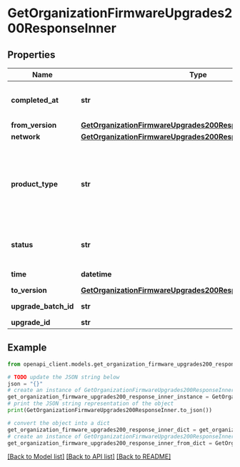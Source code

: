 # GetOrganizationFirmwareUpgrades200ResponseInner


## Properties

Name | Type | Description | Notes
------------ | ------------- | ------------- | -------------
**completed_at** | **str** | Timestamp when upgrade completed. Null if status pending. | [optional] 
**from_version** | [**GetOrganizationFirmwareUpgrades200ResponseInnerFromVersion**](GetOrganizationFirmwareUpgrades200ResponseInnerFromVersion.md) |  | [optional] 
**network** | [**GetOrganizationFirmwareUpgrades200ResponseInnerNetwork**](GetOrganizationFirmwareUpgrades200ResponseInnerNetwork.md) |  | [optional] 
**product_type** | **str** | product upgraded [wireless, appliance, switch, systemsManager, camera, cellularGateway, sensor] | [optional] 
**status** | **str** | Status of upgrade event: [Cancelled, Completed] | [optional] 
**time** | **datetime** | Scheduled start time | [optional] 
**to_version** | [**GetOrganizationFirmwareUpgrades200ResponseInnerToVersion**](GetOrganizationFirmwareUpgrades200ResponseInnerToVersion.md) |  | [optional] 
**upgrade_batch_id** | **str** | The upgrade batch | [optional] 
**upgrade_id** | **str** | The upgrade | [optional] 

## Example

```python
from openapi_client.models.get_organization_firmware_upgrades200_response_inner import GetOrganizationFirmwareUpgrades200ResponseInner

# TODO update the JSON string below
json = "{}"
# create an instance of GetOrganizationFirmwareUpgrades200ResponseInner from a JSON string
get_organization_firmware_upgrades200_response_inner_instance = GetOrganizationFirmwareUpgrades200ResponseInner.from_json(json)
# print the JSON string representation of the object
print(GetOrganizationFirmwareUpgrades200ResponseInner.to_json())

# convert the object into a dict
get_organization_firmware_upgrades200_response_inner_dict = get_organization_firmware_upgrades200_response_inner_instance.to_dict()
# create an instance of GetOrganizationFirmwareUpgrades200ResponseInner from a dict
get_organization_firmware_upgrades200_response_inner_from_dict = GetOrganizationFirmwareUpgrades200ResponseInner.from_dict(get_organization_firmware_upgrades200_response_inner_dict)
```
[[Back to Model list]](../README.md#documentation-for-models) [[Back to API list]](../README.md#documentation-for-api-endpoints) [[Back to README]](../README.md)


